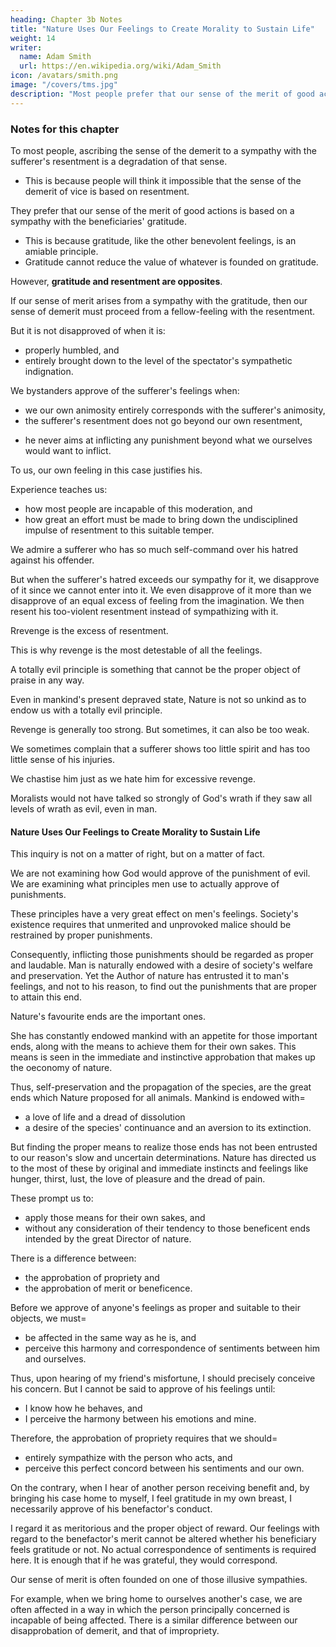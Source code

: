 ```yaml
---
heading: Chapter 3b Notes
title: "Nature Uses Our Feelings to Create Morality to Sustain Life"
weight: 14
writer:
  name: Adam Smith
  url: https://en.wikipedia.org/wiki/Adam_Smith
icon: /avatars/smith.png
image: "/covers/tms.jpg"
description: "Most people prefer that our sense of the merit of good actions is based on a sympathy with the gratitude of the beneficiaries"
---
```



### Notes for this chapter

To most people, ascribing the sense of the demerit to a sympathy with the sufferer's resentment is a degradation of that sense.
- This is because people will think it impossible that the sense of the demerit of vice is based on resentment. 

They prefer that our sense of the merit of good actions is based on a sympathy with the beneficiaries' gratitude. 
- This is because gratitude, like the other benevolent feelings, is an amiable principle.
- Gratitude cannot reduce the value of whatever is founded on gratitude.

However, **gratitude and resentment are opposites**. 

If our sense of merit arises from a sympathy with the gratitude, then our sense of demerit must proceed from a fellow-feeling with the resentment. 

<!-- Resentment is probably the most odious of all the feelings.  -->

But it is not disapproved of when it is:
- properly humbled, and
- entirely brought down to the level of the spectator's sympathetic indignation.

We bystanders approve of the sufferer's feelings when:
- we our own animosity entirely corresponds with the sufferer's animosity,
- the sufferer's resentment does not go beyond our own resentment,
<!-- - no word, no gesture, escapes him that denotes an emotion more violent than what we can keep time to, and -->
- he never aims at inflicting any punishment beyond what we ourselves would want to inflict.

To us, our own feeling in this case justifies his. 

Experience teaches us: 
- how most people are incapable of this moderation, and
- how great an effort must be made to bring down the undisciplined impulse of resentment to this suitable temper.

We admire a sufferer who has so much self-command over his hatred against his offender. 

But when the sufferer's hatred exceeds our sympathy for it, we disapprove of it since we cannot enter into it. We even disapprove of it more than we disapprove of an equal excess of feeling from the imagination. We then resent his too-violent resentment instead of sympathizing with it.


Rrevenge is the excess of resentment. 

This is why revenge is the most detestable of all the feelings.

<!-- A moderate feeling of revenge is commonly found in men. 
We the excessive feeling of revenge as detestable because it is detestable in its most ordinary appearances. -->

A totally evil principle is something that cannot be the proper object of praise in any way.

Even in mankind's present depraved state, Nature is not so unkind as to endow us with a totally evil principle. 

Revenge is generally too strong. But sometimes, it can also be too weak.

We sometimes complain that a sufferer shows too little spirit and has too little sense of his injuries.

We chastise him just as we hate him for excessive revenge.

Moralists would not have talked so strongly of God's wrath if they saw all levels of wrath as evil, even in man. 


#### Nature Uses Our Feelings to Create Morality to Sustain Life

This inquiry is not on a matter of right, but on a matter of fact. 

We are not examining how God would approve of the punishment of evil. We are examining what principles men use to actually approve of punishments.

These principles have a very great effect on men's feelings. Society's existence requires that unmerited and unprovoked malice should be restrained by proper punishments.

Consequently, inflicting those punishments should be regarded as proper and laudable. Man is naturally endowed with a desire of society's welfare and preservation. Yet the Author of nature has entrusted it to man's feelings, and not to his reason, to find out the punishments that are proper to attain this end.

<!-- Instead, the Author has endowed man with an  approbation of that very application which is most proper to attain it. 
 is in this respect exactly of a piece with what it is up.  -->

Nature's favourite ends are the important ones.

She has constantly endowed mankind with an appetite for those important ends, along with the means to achieve them for their own sakes. This means is seen in the immediate and instinctive approbation that makes up the oeconomy of nature.

<!-- - the end she proposes.
- the means by which this end alone can be brought author = 
  - for their own sakes, and
  - independent of their tendency to produce it.
those with peculiar importance. -->

Thus, self-preservation and the propagation of the species, are the great ends which Nature proposed for all animals. Mankind is endowed with= 
<!-- - a desire of those ends
- an aversion to the contrary -->
- a love of life and a dread of dissolution
- a desire of the species' continuance and an aversion to its extinction.

But finding the proper means to realize those ends has not been entrusted to our reason's slow and uncertain determinations. Nature has directed us to the most of these by original and immediate instincts and feelings like hunger, thirst, lust, the love of pleasure and the dread of pain.

These prompt us to:
- apply those means for their own sakes, and
- without any consideration of their tendency to those beneficent ends intended by the great Director of nature.


There is a difference between:
- the approbation of propriety and
- the approbation of merit or beneficence.

Before we approve of anyone's feelings as proper and suitable to their objects, we must= 
- be affected in the same way as he is, and
- perceive this harmony and correspondence of sentiments between him and ourselves.

Thus, upon hearing of my friend's misfortune, I should precisely conceive his concern. But I cannot be said to approve of his feelings until:
- I know how he behaves, and
- I perceive the harmony between his emotions and mine.

Therefore, the approbation of propriety requires that we should= 
- entirely sympathize with the person who acts, and
- perceive this perfect concord between his sentiments and our own.

On the contrary, when I hear of another person receiving benefit and, by bringing his case home to myself, I feel gratitude in my own breast, I necessarily approve of his benefactor's conduct.

I regard it as meritorious and the proper object of reward. Our feelings with regard to the benefactor's merit cannot be altered whether his beneficiary feels gratitude or not. No actual correspondence of sentiments is required here. It is enough that if he was grateful, they would correspond.

Our sense of merit is often founded on one of those illusive sympathies.

For example, when we bring home to ourselves another's case, we are often affected in a way in which the person principally concerned is incapable of being affected. There is a similar difference between our disapprobation of demerit, and that of impropriety.
